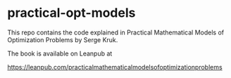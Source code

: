 # practical-opt-models

This repo contains the code explained in Practical Mathematical Models
of Optimization Problems by Serge Kruk.

The book is available on Leanpub at

https://leanpub.com/practicalmathematicalmodelsofoptimizationproblems
